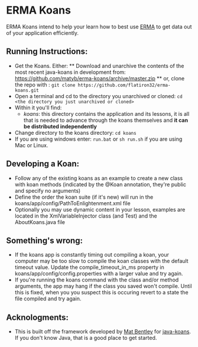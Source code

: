 ERMA Koans
==========

ERMA Koans intend to help your learn how to best use [ERMA](https://github.com/erma/erma) to get data out of your application efficiently.

Running Instructions:
---------------------
* Get the Koans. Either:
** Download and unarchive the contents of the most recent java-koans in development from:
https://github.com/matyb/erma-koans/archive/master.zip
** or, clone the repo with :
```git clone https://github.com/flatiron32/erma-koans.git```
* Open a terminal and cd to the directory you unarchived or cloned:
```cd <the directory you just unarchived or cloned>```
* Within it you'll find:
    * *koans*: this directory contains the application and its lessons, it is all that is needed to advance through the koans themselves and **it can be distributed independently**
* Change directory to the koans directory: ```cd koans```
* If you are using windows enter: ```run.bat``` or ```sh run.sh``` if you are using Mac or Linux.

Developing a Koan:
-----------------
* Follow any of the existing koans as an example to create a new class with koan methods (indicated by the @Koan annotation, they're public and specify no arguments)
* Define the order the koan suite (if it's new) will run in the koans/app/config/PathToEnlightenment.xml file
* Optionally you may use dynamic content in your lesson, examples are located in the XmlVariableInjector class (and Test) and the AboutKoans.java file

Something's wrong:
------------------
* If the koans app is constantly timing out compiling a koan, your computer may be too slow to compile the koan classes with the default timeout value. Update the compile_timeout_in_ms property in koans/app/config/config.properties with a larger value and try again.
* If you're running the koans command with the class and/or method arguments, the app may hang if the class you saved won't compile. Until this is fixed, when you you suspect this is occuring revert to a state the file compiled and try again.

Acknologments:
------------------
* This is built off the framework developed by [Mat Bentley](https://github.com/matyb) for [java-koans](https://github.com/matyb/java-koans). If you don't know Java, that is a good place to get started.
